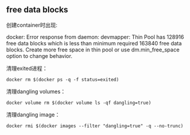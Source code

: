## free data blocks

创建container时出现:

docker: Error response from daemon: devmapper: Thin Pool has 128916 free data blocks which is less than minimum required 163840 free data blocks. Create more free space in thin pool or use dm.min_free_space option to change behavior.

清理exited进程：

```
docker rm $(docker ps -q -f status=exited)
```

清理dangling volumes：

```
docker volume rm $(docker volume ls -qf dangling=true)
```

清理dangling image：

```
docker rmi $(docker images --filter "dangling=true" -q --no-trunc)
```

